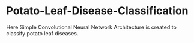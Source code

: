 # Potato-Leaf-Disease-Classification
Here Simple Convolutional Neural Network Architecture is created to classify potato leaf diseases.

